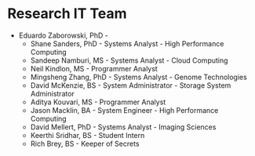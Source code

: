 # Research IT Team

* Eduardo Zaborowski, PhD - 
	* Shane Sanders, PhD - Systems Analyst - High Performance Computing
	* Sandeep Namburi, MS - Systems Analyst - Cloud Computing
	* Neil Kindlon, MS - Programmer Analyst
	* Mingsheng Zhang, PhD - Systems Analyst - Genome Technologies
	* David McKenzie, BS - System Administrator - Storage System Administrator
	* Aditya Kouvari, MS - Programmer Analyst
	* Jason Macklin, BA - System Engineer - High Performance Computing
	* David Mellert, PhD - Systems Analyst - Imaging Sciences
	* Keerthi Sridhar, BS - Student Intern
	* Rich Brey, BS - Keeper of Secrets
